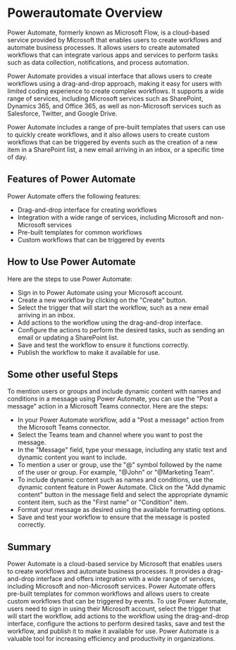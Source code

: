 # Powerautomate Overview
Power Automate, formerly known as Microsoft Flow, is a cloud-based service provided by Microsoft that enables users to create workflows and automate business processes. It allows users to create automated workflows that can integrate various apps and services to perform tasks such as data collection, notifications, and process automation.

Power Automate provides a visual interface that allows users to create workflows using a drag-and-drop approach, making it easy for users with limited coding experience to create complex workflows. It supports a wide range of services, including Microsoft services such as SharePoint, Dynamics 365, and Office 365, as well as non-Microsoft services such as Salesforce, Twitter, and Google Drive.

Power Automate includes a range of pre-built templates that users can use to quickly create workflows, and it also allows users to create custom workflows that can be triggered by events such as the creation of a new item in a SharePoint list, a new email arriving in an inbox, or a specific time of day.

## Features of Power Automate
Power Automate offers the following features:

- Drag-and-drop interface for creating workflows
- Integration with a wide range of services, including Microsoft and non-Microsoft services
- Pre-built templates for common workflows
- Custom workflows that can be triggered by events

## How to Use Power Automate
Here are the steps to use Power Automate:

- Sign in to Power Automate using your Microsoft account.
- Create a new workflow by clicking on the "Create" button.
- Select the trigger that will start the workflow, such as a new email arriving in an inbox.
- Add actions to the workflow using the drag-and-drop interface.
- Configure the actions to perform the desired tasks, such as sending an email or updating a SharePoint list.
- Save and test the workflow to ensure it functions correctly.
- Publish the workflow to make it available for use.

## Some other useful Steps
To mention users or groups and include dynamic content with names and conditions in a message using Power Automate, you can use the "Post a message" action in a Microsoft Teams connector. Here are the steps:

- In your Power Automate workflow, add a "Post a message" action from the Microsoft Teams connector.
- Select the Teams team and channel where you want to post the message.
- In the "Message" field, type your message, including any static text and dynamic content you want to include.
- To mention a user or group, use the "@" symbol followed by the name of the user or group. For example, "@John" or "@Marketing Team".
- To include dynamic content such as names and conditions, use the dynamic content feature in Power Automate. Click on the "Add dynamic content" button in the message field and select the appropriate dynamic content item, such as the "First name" or "Condition" item.
- Format your message as desired using the available formatting options.
- Save and test your workflow to ensure that the message is posted correctly.

## Summary
Power Automate is a cloud-based service by Microsoft that enables users to create workflows and automate business processes. It provides a drag-and-drop interface and offers integration with a wide range of services, including Microsoft and non-Microsoft services. Power Automate offers pre-built templates for common workflows and allows users to create custom workflows that can be triggered by events. To use Power Automate, users need to sign in using their Microsoft account, select the trigger that will start the workflow, add actions to the workflow using the drag-and-drop interface, configure the actions to perform desired tasks, save and test the workflow, and publish it to make it available for use. Power Automate is a valuable tool for increasing efficiency and productivity in organizations.
